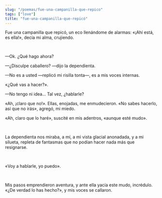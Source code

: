 ```yaml
---
slug: "/poemas/fue-una-campanilla-que-repico"
tags: ["love"]
title: "fue-una-campanilla-que-repicó"
---
```

Fue una campanilla que repicó, un eco llenándome de alarmas: «¡Ahí está, es ella!», decía mi alma, crujiendo.

&nbsp;

—Ok. ¿Qué hago ahora?

—¿Disculpe caballero? —dijo la dependienta.

—No es a usted —replicó mi risilla tonta—, es a mis voces internas.

«¿Qué vas a hacer?».

—No tengo ni idea… Tal vez, ¿hablarle?

«Ah, ¡claro que no!». Ellas, enojadas, me enmudecieron. «No sabes hacerlo, así que no irás», agregó, mi miedo.

«Ah, claro que lo haré», suscité en mis adentros, «aunque esté mudo».

&nbsp;

La dependienta nos miraba, a mí, a mi vista glacial anonadada, y a mi silueta, repleta de fantasmas que no podían hacer nada más que resignarse.

&nbsp;

«Voy a hablarle, yo puedo».

&nbsp;

Mis pasos emprendieron aventura, y ante ella yacía este mudo, incrédulo. «¿De verdad lo has hecho?», y mis voces se callaron.